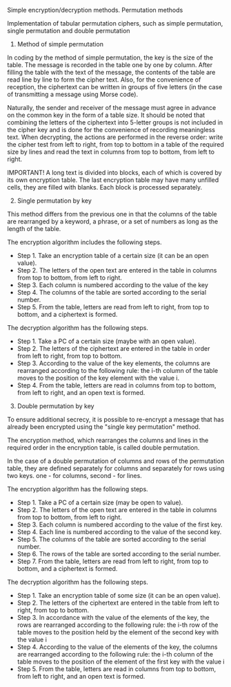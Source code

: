 Simple encryption/decryption methods. Permutation methods

Implementation of tabular permutation ciphers, such as simple permutation, single permutation and double permutation

1. Method of simple permutation

In coding by the method of simple permutation, the key is the size of the table. The message is recorded in the table one by one by column. After filling the table with the text of the message, the contents of the table are read line by line to form the cipher text. Also, for the convenience of reception, the ciphertext can be written in groups of five letters (in the case of transmitting a message using Morse code).

Naturally, the sender and receiver of the message must agree in advance on the common key in the form of a table size. It should be noted that combining the letters of the ciphertext into 5-letter groups is not included in the cipher key and is done for the convenience of recording meaningless text. When decrypting, the actions are performed in the reverse order: write the cipher test from left to right, from top to bottom in a table of the required size by lines and read the text in columns from top to bottom, from left to right.

IMPORTANT! A long text is divided into blocks, each of which is covered by its own encryption table. The last encryption table may have many unfilled cells, they are filled with blanks. Each block is processed separately.

2. Single permutation by key

This method differs from the previous one in that the columns of the table are rearranged by a keyword, a phrase, or a set of numbers as long as the length of the table.

The encryption algorithm includes the following steps.
- Step 1. Take an encryption table of a certain size (it can be an open value).
- Step 2. The letters of the open text are entered in the table in columns from top to bottom, from left to right.
- Step 3. Each column is numbered according to the value of the key
- Step 4. The columns of the table are sorted according to the serial number.
- Step 5. From the table, letters are read from left to right, from top to bottom, and a ciphertext is formed.

The decryption algorithm has the following steps.
- Step 1. Take a PC of a certain size (maybe with an open value).
- Step 2. The letters of the ciphertext are entered in the table in order from left to right, from top to bottom.
- Step 3. According to the value of the key elements, the columns are rearranged according to the following rule: the i-th column of the table moves to the position of the key element with the value i.
- Step 4. From the table, letters are read in columns from top to bottom, from left to right, and an open text is formed.

3. Double permutation by key

To ensure additional secrecy, it is possible to re-encrypt a message that has already been encrypted using the "single key permutation" method.

The encryption method, which rearranges the columns and lines in the required order in the encryption table, is called double permutation.

In the case of a double permutation of columns and rows of the permutation table, they are defined separately for columns and separately for rows using two keys. one - for columns, second - for lines.

The encryption algorithm has the following steps.
- Step 1. Take a PC of a certain size (may be open to value).
- Step 2. The letters of the open text are entered in the table in columns from top to bottom, from left to right.
- Step 3. Each column is numbered according to the value of the first key.
- Step 4. Each line is numbered according to the value of the second key.
- Step 5. The columns of the table are sorted according to the serial number.
- Step 6. The rows of the table are sorted according to the serial number.
- Step 7. From the table, letters are read from left to right, from top to bottom, and a ciphertext is formed.

The decryption algorithm has the following steps.
- Step 1. Take an encryption table of some size (it can be an open value).
- Step 2. The letters of the ciphertext are entered in the table from left to right, from top to bottom.
- Step 3. In accordance with the value of the elements of the key, the rows are rearranged according to the following rule: the i-th row of the table moves to the position held by the element of the second key with the value i
- Step 4. According to the value of the elements of the key, the columns are rearranged according to the following rule: the i-th column of the table moves to the position of the element of the first key with the value i
- Step 5. From the table, letters are read in columns from top to bottom, from left to right, and an open text is formed.